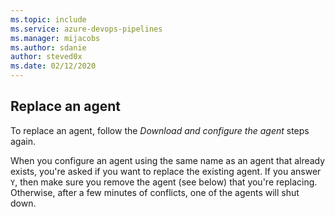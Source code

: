 ```yaml
---
ms.topic: include
ms.service: azure-devops-pipelines
ms.manager: mijacobs
ms.author: sdanie
author: steved0x
ms.date: 02/12/2020
---
```


 ## Replace an agent
 
To replace an agent, follow the *Download and configure the agent* steps again.

 When you configure an agent using the same name as an agent that already exists,
 you're asked if you want to replace the existing agent. If you answer `Y`,
 then make sure you remove the agent (see below) that you're replacing. Otherwise,
 after a few minutes of conflicts, one of the agents will shut down.
